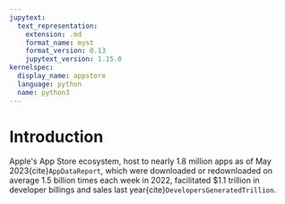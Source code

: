 ```yaml
---
jupytext:
  text_representation:
    extension: .md
    format_name: myst
    format_version: 0.13
    jupytext_version: 1.15.0
kernelspec:
  display_name: appstore
  language: python
  name: python3
---
```

# Introduction

Apple's App Store ecosystem, host to nearly 1.8 million apps as of May 2023{cite}`AppDataReport`, which were downloaded or redownloaded on average 1.5 billion times each week in 2022, facilitated $1.1 trillion in developer billings and sales last year{cite}`DevelopersGeneratedTrillion`.
